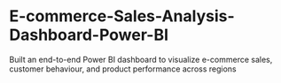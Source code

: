 # E-commerce-Sales-Analysis-Dashboard-Power-BI
Built an end-to-end Power BI dashboard to visualize e-commerce sales, customer behaviour, and product performance across regions
